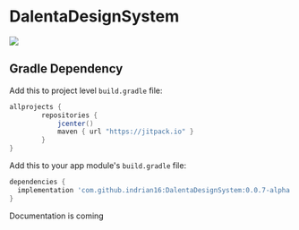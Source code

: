 # DalentaDesignSystem

[![](https://jitpack.io/v/indrian16/DalentaDesignSystem.svg)](https://jitpack.io/#indrian16/DalentaDesignSystem)

## Gradle Dependency

Add this to project level `build.gradle` file:

```gradle
allprojects {
        repositories {
            jcenter()
            maven { url "https://jitpack.io" }
        }
}
```

Add this to your app module's `build.gradle` file:

```gradle
dependencies {
  implementation 'com.github.indrian16:DalentaDesignSystem:0.0.7-alpha'
}
```

Documentation is coming
